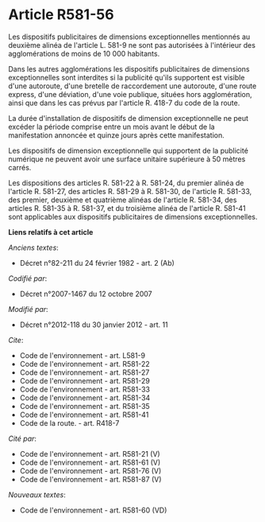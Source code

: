# Article R581-56

Les dispositifs publicitaires de dimensions exceptionnelles mentionnés au deuxième alinéa de l'article L. 581-9 ne sont pas
autorisées à l'intérieur des agglomérations de moins de 10 000 habitants. 

Dans les autres agglomérations les dispositifs publicitaires de dimensions exceptionnelles sont interdites si la publicité
qu'ils supportent est visible d'une autoroute, d'une bretelle de raccordement une autoroute, d'une route express, d'une
déviation, d'une voie publique, situées hors agglomération, ainsi que dans les cas prévus par l'article R. 418-7 du code de
la route. 

La durée d'installation de dispositifs de dimension exceptionnelle ne peut excéder la période comprise entre un mois avant le
début de la manifestation annoncée et quinze jours après cette manifestation. 

Les dispositifs de dimension exceptionnelle qui supportent de la publicité numérique ne peuvent avoir une surface unitaire
supérieure à 50 mètres carrés. 

Les dispositions des articles R. 581-22 à R. 581-24, du premier alinéa de l'article R. 581-27, des articles R. 581-29 à R.
581-30, de l'article R. 581-33, des premier, deuxième et quatrième alinéas de l'article R. 581-34, des articles R. 581-35 à
R. 581-37, et du troisième alinéa de l'article R. 581-41 sont applicables aux dispositifs publicitaires de dimensions
exceptionnelles.

**Liens relatifs à cet article**

_Anciens textes_:

  - Décret n°82-211 du 24 février 1982 - art. 2 (Ab)

_Codifié par_:

  - Décret n°2007-1467 du 12 octobre 2007

_Modifié par_:

  - Décret n°2012-118 du 30 janvier 2012 - art. 11

_Cite_:

  - Code de l'environnement - art. L581-9
  - Code de l'environnement - art. R581-22
  - Code de l'environnement - art. R581-27
  - Code de l'environnement - art. R581-29
  - Code de l'environnement - art. R581-33
  - Code de l'environnement - art. R581-34
  - Code de l'environnement - art. R581-35
  - Code de l'environnement - art. R581-41
  - Code de la route. - art. R418-7

_Cité par_:

  - Code de l'environnement - art. R581-21 (V)
  - Code de l'environnement - art. R581-61 (V)
  - Code de l'environnement - art. R581-76 (V)
  - Code de l'environnement - art. R581-87 (V)

_Nouveaux textes_:

  - Code de l'environnement - art. R581-60 (VD)

